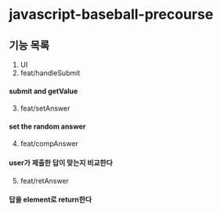 # javascript-baseball-precourse

## 기능 목록
1. UI
2. feat/handleSubmit
#### submit and getValue
3. feat/setAnswer
#### set the random answer
4. feat/compAnswer
#### user가 제출한 답이 맞는지 비교한다
5. feat/retAnswer
#### 답을 element로 return한다